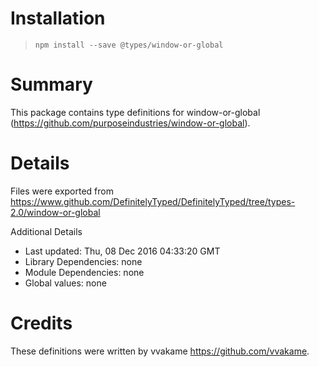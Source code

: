# Installation
> `npm install --save @types/window-or-global`

# Summary
This package contains type definitions for window-or-global (https://github.com/purposeindustries/window-or-global).

# Details
Files were exported from https://www.github.com/DefinitelyTyped/DefinitelyTyped/tree/types-2.0/window-or-global

Additional Details
 * Last updated: Thu, 08 Dec 2016 04:33:20 GMT
 * Library Dependencies: none
 * Module Dependencies: none
 * Global values: none

# Credits
These definitions were written by vvakame <https://github.com/vvakame>.
